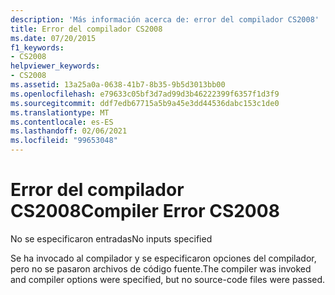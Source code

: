 ```yaml
---
description: 'Más información acerca de: error del compilador CS2008'
title: Error del compilador CS2008
ms.date: 07/20/2015
f1_keywords:
- CS2008
helpviewer_keywords:
- CS2008
ms.assetid: 13a25a0a-0638-41b7-8b35-9b5d3013bb00
ms.openlocfilehash: e79633c05bf3d7ad99d3b46222399f6357f1d3f9
ms.sourcegitcommit: ddf7edb67715a5b9a45e3dd44536dabc153c1de0
ms.translationtype: MT
ms.contentlocale: es-ES
ms.lasthandoff: 02/06/2021
ms.locfileid: "99653048"
---
```

# <a name="compiler-error-cs2008"></a><span data-ttu-id="38bb7-103">Error del compilador CS2008</span><span class="sxs-lookup"><span data-stu-id="38bb7-103">Compiler Error CS2008</span></span>

<span data-ttu-id="38bb7-104">No se especificaron entradas</span><span class="sxs-lookup"><span data-stu-id="38bb7-104">No inputs specified</span></span>  
  
 <span data-ttu-id="38bb7-105">Se ha invocado al compilador y se especificaron opciones del compilador, pero no se pasaron archivos de código fuente.</span><span class="sxs-lookup"><span data-stu-id="38bb7-105">The compiler was invoked and compiler options were specified, but no source-code files were passed.</span></span>
